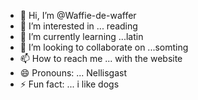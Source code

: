 - 👋 Hi, I’m @Waffie-de-waffer
- 👀 I’m interested in ... reading
- 🌱 I’m currently learning ...latin
- 💞️ I’m looking to collaborate on ...somting
- 📫 How to reach me ... with the website
- 😄 Pronouns: ... Nellisgast 
- ⚡ Fun fact: ... i like dogs

<!---
Waffie-de-waffer/Waffie-de-waffer is a ✨ special ✨ repository because its `README.md` (this file) appears on your GitHub profile.
You can click the Preview link to take a look at your changes.
--->
